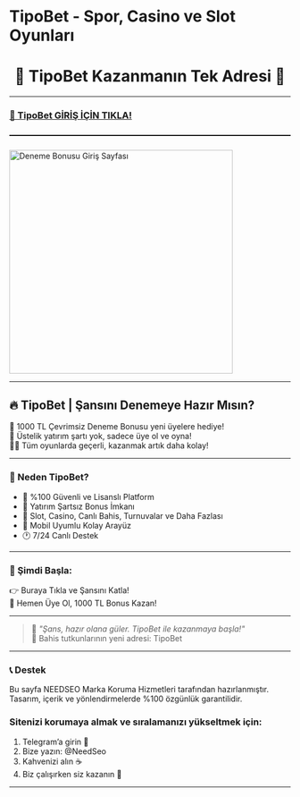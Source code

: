 # TipoBet - Spor, Casino ve Slot Oyunları

<h1 align="center">🎰 TipoBet Kazanmanın Tek Adresi 🎉</h1>

---

### <a href="https://cutt.ly/nrvXgVNa" title="TipoBet Giriş Adresi">🔗 TipoBet GİRİŞ İÇİN TIKLA!</a>

<hr style="border:none;height:1.5px;background:#111;margin:25px 0;">

<a href="https://cutt.ly/nrvXgVNa" title="TipoBet Güncel" style="display:inline-block; margin-right:12px;">
  <img src="https://r.resimlink.com/laoS5H8.png" title="TipoBet Güncel" alt="Deneme Bonusu Giriş Sayfası" width="400">
</a>

---

## 🔥 TipoBet | Şansını Denemeye Hazır Mısın?

🎁 1000 TL Çevrimsiz Deneme Bonusu yeni üyelere hediye!  
💸 Üstelik yatırım şartı yok, sadece üye ol ve oyna!  
🧙‍♂️ Tüm oyunlarda geçerli, kazanmak artık daha kolay!  

---

### 💎 Neden TipoBet?

- 🔐 %100 Güvenli ve Lisanslı Platform  
- 🧠 Yatırım Şartsız Bonus İmkanı  
- 🎰 Slot, Casino, Canlı Bahis, Turnuvalar ve Daha Fazlası  
- 📲 Mobil Uyumlu Kolay Arayüz  
- 🕐 7/24 Canlı Destek  

---

### 🚀 Şimdi Başla:

👉 Buraya Tıkla ve Şansını Katla!  
🎲 Hemen Üye Ol, 1000 TL Bonus Kazan!

---

> 🧠 *"Şans, hazır olana güler. TipoBet ile kazanmaya başla!"*  
> 🎉 Bahis tutkunlarının yeni adresi: TipoBet

---

### 📞 Destek
Bu sayfa NEEDSEO Marka Koruma Hizmetleri tarafından hazırlanmıştır.  
Tasarım, içerik ve yönlendirmelerde %100 özgünlük garantilidir.

### Sitenizi korumaya almak ve sıralamanızı yükseltmek için:

1. Telegram’a girin 📲  
2. Bize yazın: @NeedSeo  
3. Kahvenizi alın ☕  
4. Biz çalışırken siz kazanın 💸

---
